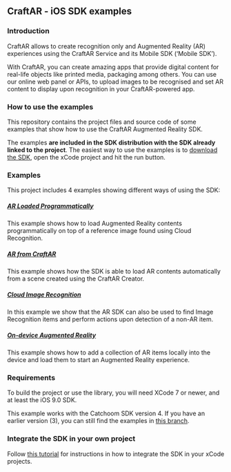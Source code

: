 ## CraftAR - iOS SDK examples

### Introduction

CraftAR allows to create recognition only and Augmented Reality (AR)
experiences using the CraftAR Service and its Mobile SDK (‘Mobile SDK’).

With CraftAR, you can create amazing apps that provide digital content
for real-life objects like printed media, packaging among others. You
can use our online web panel or APIs, to upload images to be recognised and set
AR content to display upon recognition in your CraftAR-powered
app.

### How to use the examples

This repository contains the project files and source code of some examples
that show how to use the CraftAR Augmented Reality SDK.

The examples **are included in the SDK distribution with the SDK already linked to
the project**. The easiest way to use the examples is to [download the SDK](http://catchoom.com/documentation/image-recognition-sdk/ios-image-recognition-sdk/), open the xCode
project and hit the run button.


### Examples
This project includes 4 examples showing different ways of using the SDK:

##### [AR Loaded Programmatically](CraftARSDK_Examples/Example%201%20-%20AR%20loaded%20programmatically)
This example shows how to load Augmented Reality contents programmatically on top of a reference image
found using Cloud Recognition.

##### [AR from CraftAR](CraftARSDK_Examples/Example%202%20-%20AR%20from%20CraftAR)
This example shows how the SDK is able to load AR contents automatically from a scene created using the
CraftAR Creator.

##### [Cloud Image Recognition](Example%203%20-%20Recognition%20only)
In this example we show that the AR SDK can also be used to find Image Recognition items
and perform actions upon detection of a non-AR item.

##### [On-device Augmented Reality](Example%204%20-%20On-device%20Augmented%20Reality)
This example shows how to add a collection of AR items locally into the device and load
them to start an Augmented Reality experience.

### Requirements

To build the project or use the library, you will need XCode 7 or newer,
and at least the iOS 9.0 SDK.

This example works with the Catchoom SDK version 4. If you have an earlier version (3), you can still find the examples in [this branch](https://github.com/Catchoom/craftar-example-ios/tree/sdk-v3).


### Integrate the SDK in your own project

Follow [this tutorial](http://support.catchoom.com/customer/portal/articles/1887554-tutorial-set-up-the-ios-project-in-xcode) for instructions in how to integrate the SDK in your xCode projects.

